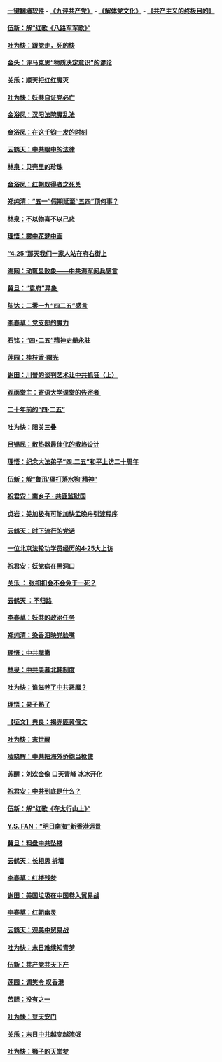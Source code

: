 #### [一键翻墙软件](https://github.com/gfw-breaker/nogfw/blob/master/README.md?t=05021836) -  [《九评共产党》](https://github.com/gfw-breaker/9ping.md?t=05021836) - [《解体党文化》](https://github.com/gfw-breaker/jtdwh.md?t=05021836) - [《共产主义的终极目的》](https://github.com/gfw-breaker/gczydzjmd.md?t=05021836)

#### [伍新：解“红歌《八路军军歌》”](../pages/nsc993/n11227702.md?t=05021836) 

#### [吐为快：跟党走，死的快](../pages/nsc993/n11227511.md?t=05021836) 

#### [金头：评马克思“物质决定意识”的谬论](../pages/nsc993/n11227161.md?t=05021836) 

#### [关乐：顺天拒红红魔灭](../pages/nsc993/n11225393.md?t=05021836) 

#### [吐为快：妖共自证党必亡](../pages/nsc993/n11223109.md?t=05021836) 

#### [金浴凤：汉阳法院魔乱法](../pages/nsc993/n11222083.md?t=05021836) 

#### [金浴凤：在这千钧一发的时刻](../pages/nsc993/n11222047.md?t=05021836) 

#### [云鹤天：中共眼中的法律](../pages/nsc993/n11221943.md?t=05021836) 

#### [林泉：贝壳里的珍珠](../pages/nsc993/n11217073.md?t=05021836) 

#### [金浴凤：红朝既得者之死关](../pages/nsc993/n11217063.md?t=05021836) 

#### [郑纯清：“五一”假期延至“五四”顶何事？](../pages/nsc993/n11217000.md?t=05021836) 

#### [林泉：不以物喜不以己悲](../pages/nsc993/n11216987.md?t=05021836) 

#### [理悟：雾中花梦中画](../pages/nsc993/n11213846.md?t=05021836) 

#### [“4.25”那天我们一家人站在府右街上](../pages/nsc993/n11210435.md?t=05021836) 

#### [海网：动辄显败象——中共海军阅兵感言](../pages/nsc993/n11212147.md?t=05021836) 

#### [冀旦：“袁府”异象 ](../pages/nsc993/n11211996.md?t=05021836) 

#### [陈达：二零一九“四二五”感言](../pages/nsc993/n11211971.md?t=05021836) 

#### [李春草：党支部的魔力](../pages/nsc993/n11211722.md?t=05021836) 

#### [石铭：“四•二五”精神史册永驻](../pages/nsc993/n11210585.md?t=05021836) 

#### [莲园：桂枝香‧曙光](../pages/nsc993/n11210371.md?t=05021836) 

#### [谢田：川普的谈判艺术让中共抓狂（上）](../pages/nsc993/n11209038.md?t=05021836) 

#### [观雨堂主：寄语大学课堂的告密者 ](../pages/nsc993/n11209062.md?t=05021836) 

#### [二十年前的“四·二五”](../pages/nsc993/n11207639.md?t=05021836) 

#### [吐为快：阳关三叠](../pages/nsc993/n11207152.md?t=05021836) 

#### [吕锡民：散热器最佳化的散热设计](../pages/nsc993/n11206294.md?t=05021836) 

#### [理悟：纪念大法弟子“四.二五”和平上访二十周年](../pages/nsc993/n11206269.md?t=05021836) 

#### [伍新：解“鲁迅‘痛打落水狗’精神”](../pages/nsc993/n11206208.md?t=05021836) 

#### [祝君安：南乡子 · 共匪监狱国](../pages/nsc993/n11203831.md?t=05021836) 

#### [贞岩：美加极有可能加快孟晚舟引渡程序](../pages/nsc993/n11203705.md?t=05021836) 

#### [云鹤天：时下流行的党话](../pages/nsc993/n11203254.md?t=05021836) 

#### [一位北京法轮功学员经历的4·25大上访](../pages/nsc993/n11203160.md?t=05021836) 

#### [祝君安：妖党病在黑洞口](../pages/nsc993/n11201449.md?t=05021836) 

#### [关乐 ： 张扣扣会不会免于一死？](../pages/nsc993/n11201363.md?t=05021836) 

#### [云鹤天 ：不归路 ](../pages/nsc993/n11201359.md?t=05021836) 

#### [李春草：妖共的政治任务](../pages/nsc993/n11199926.md?t=05021836) 

#### [郑纯清：染香泪映党脸嘴](../pages/nsc993/n11199911.md?t=05021836) 

#### [理悟：中共腿撇](../pages/nsc993/n11199727.md?t=05021836) 

#### [林泉：中共羡慕北韩制度](../pages/nsc993/n11199776.md?t=05021836) 

#### [吐为快：谁滋养了中共恶魔？](../pages/nsc993/n11199706.md?t=05021836) 

#### [理悟：果子熟了](../pages/nsc993/n11196774.md?t=05021836) 

#### [【征文】典良：揭赤匪黄俄文](../pages/nsc993/n11195773.md?t=05021836) 

#### [吐为快：末世醒](../pages/nsc993/n11196757.md?t=05021836) 

#### [凌晓辉：中共把海外侨胞当枪使](../pages/nsc993/n11195270.md?t=05021836) 

#### [苏醒：刘欢金像 口天青峰 冰冰开化](../pages/nsc993/n11194046.md?t=05021836) 

#### [祝君安：中共到底是什么？](../pages/nsc993/n11193828.md?t=05021836) 

#### [伍新：解“红歌《在太行山上》”](../pages/nsc993/n11193680.md?t=05021836) 

#### [Y.S. FAN：“明日南海”新香港远景](../pages/nsc993/n11189809.md?t=05021836) 

#### [冀旦：粗盘中共坠楼](../pages/nsc993/n11188872.md?t=05021836) 

#### [云鹤天：长相思 拆墙](../pages/nsc993/n11187494.md?t=05021836) 

#### [李春草：红楼残梦](../pages/nsc993/n11187468.md?t=05021836) 

#### [谢田：美国垃圾在中国卷入贸易战](../pages/nsc993/n11184083.md?t=05021836) 

#### [李春草：红朝幽灵](../pages/nsc993/n11186717.md?t=05021836) 

#### [云鹤天：观美中贸易战](../pages/nsc993/n11184252.md?t=05021836) 

#### [吐为快：末日难续知青梦](../pages/nsc993/n11183957.md?t=05021836) 

#### [伍新：共产党共天下产](../pages/nsc993/n11183941.md?t=05021836) 

#### [莲园：调笑令 叹香港](../pages/nsc993/n11183930.md?t=05021836) 

#### [苦胆：没有之一](../pages/nsc993/n11183909.md?t=05021836) 

#### [吐为快：登天安门](../pages/nsc993/n11183895.md?t=05021836) 

#### [关乐：末日中共越变越流氓](../pages/nsc993/n11183026.md?t=05021836) 

#### [吐为快：狮子的天堂梦](../pages/nsc993/n11179854.md?t=05021836) 

